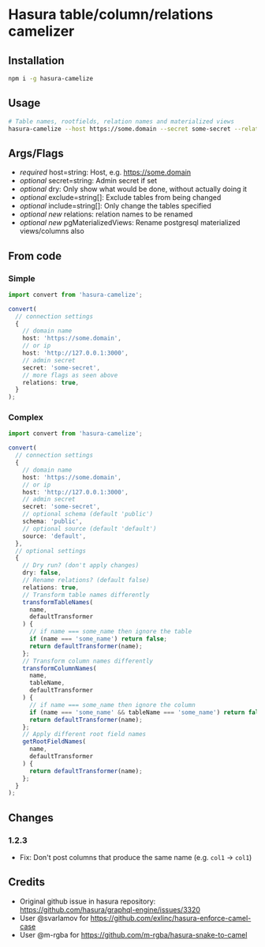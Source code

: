 # Hasura table/column/relations camelizer

## Installation

```bash
npm i -g hasura-camelize
```

## Usage

```bash
# Table names, rootfields, relation names and materialized views
hasura-camelize --host https://some.domain --secret some-secret --relations --pgMaterializedViews
```

## Args/Flags

- _required_ host=string: Host, e.g. https://some.domain
- _optional_ secret=string: Admin secret if set
- _optional_ dry: Only show what would be done, without actually doing it
- _optional_ exclude=string[]: Exclude tables from being changed
- _optional_ include=string[]: Only change the tables specified
- _optional_ _new_ relations: relation names to be renamed
- _optional_ _new_ pgMaterializedViews: Rename postgresql materialized views/columns also

## From code

### Simple

```ts
import convert from 'hasura-camelize';

convert(
  // connection settings
  {
    // domain name
    host: 'https://some.domain',
    // or ip
    host: 'http://127.0.0.1:3000',
    // admin secret
    secret: 'some-secret',
    // more flags as seen above
    relations: true,
  }
);
```

### Complex

```ts
import convert from 'hasura-camelize';

convert(
  // connection settings
  {
    // domain name
    host: 'https://some.domain',
    // or ip
    host: 'http://127.0.0.1:3000',
    // admin secret
    secret: 'some-secret',
    // optional schema (default 'public')
    schema: 'public',
    // optional source (default 'default')
    source: 'default',
  },
  // optional settings
  {
    // Dry run? (don't apply changes)
    dry: false,
    // Rename relations? (default false)
    relations: true,
    // Transform table names differently
    transformTableNames(
      name,
      defaultTransformer
    ) {
      // if name === some_name then ignore the table
      if (name === 'some_name') return false;
      return defaultTransformer(name);
    };
    // Transform column names differently
    transformColumnNames(
      name,
      tableName,
      defaultTransformer
    ) {
      // if name === some_name then ignore the column
      if (name === 'some_name' && tableName === 'some_name') return false;
      return defaultTransformer(name);
    };
    // Apply different root field names
    getRootFieldNames(
      name,
      defaultTransformer
    ) {
      return defaultTransformer(name);
    };
  }
);
```

## Changes

### 1.2.3

- Fix: Don't post columns that produce the same name (e.g. `col1` -> `col1`)

## Credits

- Original github issue in hasura repository: https://github.com/hasura/graphql-engine/issues/3320
- User @svarlamov for https://github.com/exlinc/hasura-enforce-camel-case
- User @m-rgba for https://github.com/m-rgba/hasura-snake-to-camel
